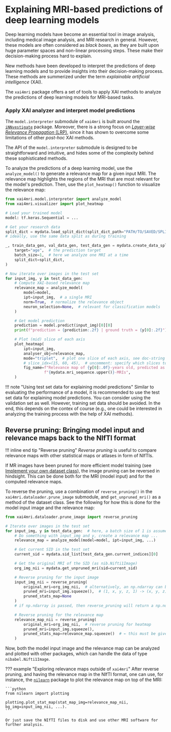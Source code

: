 # Explaining MRI-based predictions of deep learning models

Deep learning models have become an essential tool in image analysis, including
medical image analysis, and MRI research in general. However, these models are
often considered as *black boxes*, as they are built upon huge parameter spaces
and non-linear processing steps.
These make their decision-making process hard to explain.

New methods have been developed to interpret the predictions of deep learning models
and to provide insights into their decision-making process. These methods are summerized
under the term *explainable artificial intelligence* (XAI).

The `xai4mri` package offers a set of tools to apply XAI methods to analyze
the predictions of deep learning models for MRI-based tasks.

### Apply XAI analyzer and interpret model predictions

The `model.interpreter` submodule of `xai4mri` is built around the
[`iNNvestigate`](https://github.com/albermax/innvestigate) package.
Moreover, there is a strong focus on
 [*Layer-wise Relevance Propagation* (LRP)](https://doi.org/10.1038/s41467-019-08987-4),
since it has shown to overcome some limitations of other *post-hoc* XAI methods.

The API of the `model.interpreter` submodule is designed to be straightforward and intuitive,
and hides some of the complexity behind these sophisticated methods.

To analyze the predictions of a deep learning model, use the `analyze_model()` to generate
a relevance map for a given input MRI. The relevance map highlights the regions of the MRI
that are most relevant for the model's prediction. Then, use the `plot_heatmap()` function
to visualize the relevance map:

```python
from xai4mri.model.interpreter import analyze_model
from xai4mri.visualizer import plot_heatmap

# Load your trained model
model: tf.keras.Sequential = ...

# Get your research data
split_dict = mydata.load_split_dict(split_dict_path="PATH/TO/SAVED/SPLIT")
# ideally, use the same data split as during training

_, train_data_gen, val_data_gen, test_data_gen = mydata.create_data_split(
    target="age",  # the prediction target
    batch_size=1,  # here we analyze one MRI at a time
    split_dict=split_dict,
)

# Now iterate over images in the test set
for input_img, y in test_data_gen:
    # Compute XAI-based relevance map
    relevance_map = analyze_model(
        model=model,
        ipt=input_img,  # a single MRI
        norm=True,  # normalize the relevance object
        neuron_selection=None,  # relevant for classification models
    )

    # Get model prediction
    prediction = model.predict(input_img)[0][0]
    print(f"prediction = {prediction:.2f} | ground truth = {y[0]:.2f}")

    # Plot (mid) slice of each axis
    plot_heatmap(
        ipt=input_img,
        analyser_obj=relevance_map,
        mode="triplet",  # plot one slice of each axis, see doc-string for other options
        # slice_idx=(15, 60, 45),  # uncomment: specify which slices to plot, otherwise take mid-slices
        fig_name=f"Relevance map of {y[0]:.0f}-years old, predicted as {prediction:.1f} from "
                 f"{mydata.mri_sequence.upper()}-MRIs",
    )
```

!!! note "Using test set data for explaining model predictions"
    Similar to evaluating the performance of a model,
    it is recommended to use the test set data for explaining model predictions.
    You can consider using the validation set as well. However, training set data should be avoided.
    In the end, this depends on the contex of course
    (e.g., one could be interested in analyzing the training process with the help of XAI methods).

## Reverse pruning: Bringing model input and relevance maps back to the NIfTI format

!!! inline end tip "Reverse pruning"
    *Reverse pruning* is useful to compare relevance maps with other statistical maps or atlases in form of NIfTIs.

If MR images have been pruned for more efficient model training
(see [Implement your own dataset class](dataloading.md#implement-your-own-dataset-class)),
the image pruning can be reversed in hindsight.
This can be done both for the MRI (model input) and for the computed relevance maps.

To reverse the pruning, use a combination of `reverse_pruning()` in the `xai4mri.dataloader.prune_image` submodule,
and `get_unpruned_mri()` as a method of the dataset class.
See the following for how this is done for the model input image and the relevance map:

```python
from xai4mri.dataloader.prune_image import reverse_pruning

# Iterate over images in the test set
for input_img, y in test_data_gen:  # here, a batch size of 1 is assumed
    # Do something with input_img and y, create a relevance map ...
    relevance_map = analyze_model(model=model, ipt=input_img, ...)

    # Get current SID in the test set
    current_sid = mydata.sid_list[test_data_gen.current_indices][0]

    # Get the original MRI of the SID (as nib.Nifti1Image)
    org_img_nii = mydata.get_unpruned_mri(sid=current_sid)

    # Reverse pruning for the input image
    input_img_nii = reverse_pruning(
        original_mri=org_img_nii,  # alternatively, an np.ndarray can be passed
        pruned_mri=input_img.squeeze(),  # (1, x, y, z, 1) -> (x, y, z)
        pruned_stats_map=None
    )
    # if np.ndarray is passed, then reverse_pruning will return a np.ndarray of the original MRI

    # Reverse pruning for the relevance map
    relevance_map_nii = reverse_pruning(
        original_mri=org_img_nii,  # reverse pruning for heatmap
        pruned_mri=input_img.squeeze(),
        pruned_stats_map=relevance_map.squeeze()  # ← this must be given here
    )
```

Now, both the model input image and the relevance map can be analyzed and plotted with other packages, which
can handle the data of type `nibabel.Nifti1Image`.

??? example "Exploring relevance maps outside of `xai4mri`"
    After reverse pruning, and having the relevance map in the NIfTI format,
    one can use, for instance, the [`nilearn`](https://nilearn.github.io/stable/index.html) package
    to plot the relevance map on top of the MRI:

    ```python
    from nilearn import plotting

    plotting.plot_stat_map(stat_map_img=relevance_map_nii, bg_img=input_img_nii, ...).
    ```

    Or just save the NIfTI files to disk and use other MRI software for further analysis.
